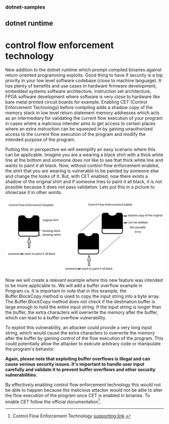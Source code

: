 ### dotnet-samples

## dotnet runtime

# control flow enforcement technology

New addition to the dotnet runtime which prompt compiled binaries against return oriented programming exploits. Good thing to have if security is a top priority in your low level software codebase (close to machine language). It has plenty of benefits and use cases in hardware firmware development, embedded systems software architecture, instruction set architecture, FPGA software development where software is very close to hardware like bare metal printed circuit boards for example. Enabling CET (Control Enforcement Technology) before compiling adds a shadow copy of the memory stack in low level return statement memory addresses which acts as an intermediary for validating the current flow execution of your program in cases where a malicious intender aims to get access to certain places where an extra instruction can be squeezed in by gaining unauthorized access to the current flow execution of the program and modify the intended purpose of the program.

Putting this in perspective we will exemplify an easy scenario where this can be applicable. Imagine you are a wearing a black shirt with a thick white line at the bottom and someone does not like to see that thick white line and wants to paint it all black. Now, without control-flow enforcement enabled, the shirt that you are wearing is vulnerable to be painted by someone else and change the looks of it. But, with CET enabled, now there exists a shadow of the original shirt and if someone tries to paint it all black, it is not possible because it does not pass validation. Lets put this in a picture to showcase it in other words.

![CET easy Example](./assets/cet-easy-example.png)

Now we will create a relevant example where this new feature was intended to be more applicable to. We will add a buffer overflow example in Program.cs. It is important to note that in this example, the Buffer.BlockCopy method is used to copy the input string into a byte array. The Buffer.BlockCopy method does not check if the destination buffer is large enough to hold the entire input string. If the input string is longer than the buffer, the extra characters will overwrite the memory after the buffer, which can lead to a buffer overflow vulnerability.

To exploit this vulnerability, an attacker could provide a very long input string, which would cause the extra characters to overwrite the memory after the buffer by gaining control of the flow execution of the program. This could potentially allow the attacker to execute arbitrary code or manipulate the program's behavior.

**Again, please note that exploiting buffer overflows is illegal and can cause serious security issues. It's important to handle user input carefully and validate it to prevent buffer overflows and other security vulnerabilities.**

By effectively enabling control flow enforcement technology this would not be able to happen because the malicious attacker would not be able to alter the flow execution of the program once CET is enabled in binaries. To enable CET follow the official documentation[^1]. 

[^1]: Control Flow Enforcement Technology [supporting link](https://learn.microsoft.com/en-us/cpp/build/reference/cetcompat?view=msvc-170).


